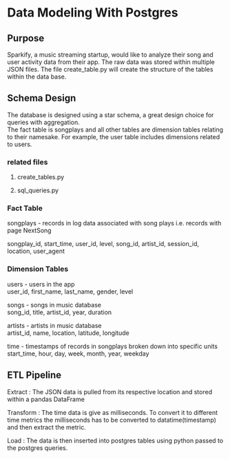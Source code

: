 # Data Modeling With Postgres

## Purpose

Sparkify, a music streaming startup, would like to analyze their song and user activity data from their app. The raw data was stored within multiple JSON files. The file create_table.py will create the structure of the tables within the data base. 

## Schema Design

The database is designed using a star schema, a great design choice for queries with aggregation.  
The fact table is songplays and all other tables are dimension tables relating to their namesake. For example, the user table includes dimensions related to users. 

### related files
1. create_tables.py

2. sql_queries.py

### Fact Table

songplays - records in log data associated with song plays i.e. records with page NextSong

songplay_id, start_time, user_id, level, song_id, artist_id, session_id, location, user_agent

### Dimension Tables

users - users in the app  
user_id, first_name, last_name, gender, level

songs - songs in music database  
song_id, title, artist_id, year, duration

artists - artists in music database  
artist_id, name, location, latitude, longitude

time - timestamps of records in songplays broken down into specific units  
start_time, hour, day, week, month, year, weekday

## ETL Pipeline


Extract : The JSON data is pulled from its respective location and stored within a pandas DataFrame

Transform : The time data is give as milliseconds. To convert it to different time metrics the milliseconds has to be converted to datatime(timestamp) and then extract the metric. 

Load : The data is then inserted into postgres tables using python passed to the postgres queries.



